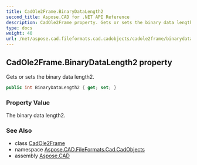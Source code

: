 ```yaml
---
title: CadOle2Frame.BinaryDataLength2
second_title: Aspose.CAD for .NET API Reference
description: CadOle2Frame property. Gets or sets the binary data length2
type: docs
weight: 40
url: /net/aspose.cad.fileformats.cad.cadobjects/cadole2frame/binarydatalength2/
---
```

## CadOle2Frame.BinaryDataLength2 property

Gets or sets the binary data length2.

```csharp
public int BinaryDataLength2 { get; set; }
```

### Property Value

The binary data length2.

### See Also

* class [CadOle2Frame](../)
* namespace [Aspose.CAD.FileFormats.Cad.CadObjects](../../cadole2frame/)
* assembly [Aspose.CAD](../../../)


